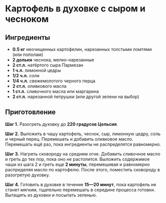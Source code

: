 # Картофель в духовке с сыром и чесноком

## Ингредиенты

- **0.5 кг** неочищенных картофелин, нарезанных толстыми ломтями (или пополам)
- **2 дольки** чеснока, мелко-нарезанные
- **2 ст.л.** натёртого сыра Пармезан
- **1 ч.л.** лимонной цедры
- **1/2 ч.л.** соли
- **1/4 ч.л.** свежемолотого черного перца
- **2 ст.л.** оливкового масла
- **1 ст.л.** сливочного масла или маргарина
- **2 ст.л.** нарезанной петрушки (или другой зелени на выбор)

## Приготовление

**Шаг 1.** Разогреть духовку до **220 градусов Цельсия**.

**Шаг 2.** Выложить в чашу картофель, чеснок, сыр, лимонную цедру, соль и черный
перец. Перемешать и добавить оливковое масло. Перемешать ещё раз, пока
ингредиенты не распределятся равномерно.

**Шаг 3.** Нагреть сковороду на среднем огне. Добавить сливочное масло и греть
до тех пор, пока оно не растопится. Выложить содержимое чаши из шага 2 и греть
еще **2 минуты**, перемешивая и равномерно распределяя масло по картофелю. После
этого, поместить сковороду в разогретую духовку.

**Шаг 4.** Готовить в духовке в течение **15—20 минут**, пока картофель не
станет мягким, тщательно перемешать в середине процесса готовки. Вытащить из
духовки и посыпать зеленью.
